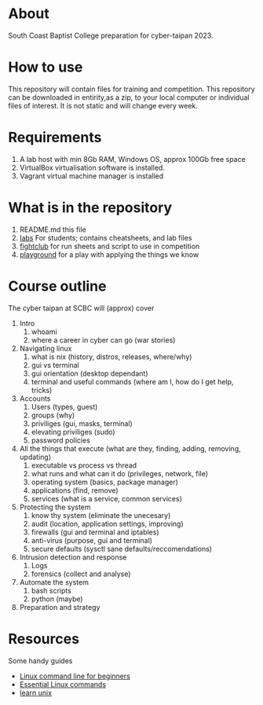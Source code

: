 # About
South Coast Baptist College preparation for cyber-taipan 2023. 

# How to use
This repository will contain files for training and competition. This repository can be downloaded in entirity,as a zip, to your local computer or individual files of interest. It is not static and will change every week.

# Requirements
1. A lab host with min 8Gb RAM, Windows OS, approx 100Gb free space
1. VirtualBox virtualisation software is installed.
1. Vagrant virtual machine manager is installed

# What is in the repository
1. README.md this file
1. [labs](./labs) For students; contains cheatsheets, and lab files
1. [fightclub](./fightclub) for run sheets and script to use in competition
1. [playground](./playground/) for a play with applying the things we know


# Course outline
The cyber taipan at SCBC will (approx) cover

1. Intro
   1. whoami
   1. where a career in cyber can go (war stories)
1. Navigating linux
   1. what is nix (history, distros, releases, where/why)
   1. gui vs terminal
   1. gui orientation (desktop dependant)
   1. terminal and useful commands (where am I, how do I get help, tricks)
1. Accounts
   1. Users (types, guest)
   1. groups (why)
   1. priviliges (gui, masks, terminal)
   1. elevating priviliges (sudo)
   1. password policies
1. All the things that execute (what are they, finding, adding, removing, updating)
   1. executable vs process vs thread
   1. what runs and what can it do (privileges, network, file)
   1. operating system (basics, package manager)
   1. applications (find, remove)
   1. services (what is a service, common services)
1. Protecting the system
   1. know thy system (eliminate the unecesary)
   1. audit (location, application settings, improving)
   1. firewalls (gui and terminal and iptables)
   1. anti-virus (purpose, gui and terminal)
   1. secure defaults (sysctl sane defaults/reccomendations)
1. Intrusion detection and response
   1. Logs
   1. forensics (collect and analyse)
1. Automate the system
   1. bash scripts
   1. python (maybe)
1. Preparation and strategy

# Resources
Some handy guides

* [Linux command line for beginners](https://ubuntu.com/tutorials/command-line-for-beginners#1-overview)
* [Essential Linux commands](https://itsfoss.com/essential-ubuntu-commands/)
* [learn unix](https://www.tutorialspoint.com/unix/index.htm)




